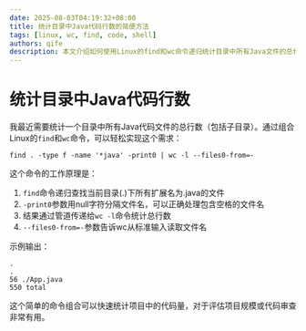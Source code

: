 ```yaml
---
date: 2025-08-03T04:19:32+08:00
title: 统计目录中Java代码行数的简便方法
tags: [linux, wc, find, code, shell]
authors: qife
description: 本文介绍如何使用Linux的find和wc命令递归统计目录中所有Java文件的总代码行数，通过简单的管道命令组合即可快速获取代码量统计结果。
---
```


# 统计目录中Java代码行数

我最近需要统计一个目录中所有Java代码文件的总行数（包括子目录）。通过组合Linux的`find`和`wc`命令，可以轻松实现这个需求：

```shell
find . -type f -name '*java' -print0 | wc -l --files0-from=-
```

这个命令的工作原理是：
1. `find`命令递归查找当前目录(.)下所有扩展名为.java的文件
2. `-print0`参数用null字符分隔文件名，可以正确处理包含空格的文件名
3. 结果通过管道传递给`wc -l`命令统计总行数
4. `--files0-from=-`参数告诉wc从标准输入读取文件名

示例输出：
```
.
.
56 ./App.java
550 total
```

这个简单的命令组合可以快速统计项目中的代码量，对于评估项目规模或代码审查非常有用。
